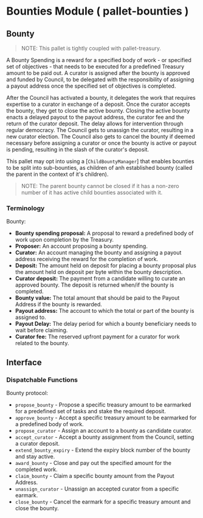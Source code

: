 # Bounties Module ( pallet-bounties )

## Bounty

> NOTE: This pallet is tightly coupled with pallet-treasury.

A Bounty Spending is a reward for a specified body of work - or specified set of objectives -
that needs to be executed for a predefined Treasury amount to be paid out. A curator is assigned
after the bounty is approved and funded by Council, to be delegated with the responsibility of
assigning a payout address once the specified set of objectives is completed.

After the Council has activated a bounty, it delegates the work that requires expertise to a
curator in exchange of a deposit. Once the curator accepts the bounty, they get to close the
active bounty. Closing the active bounty enacts a delayed payout to the payout address, the
curator fee and the return of the curator deposit. The delay allows for intervention through
regular democracy. The Council gets to unassign the curator, resulting in a new curator
election. The Council also gets to cancel the bounty if deemed necessary before assigning a
curator or once the bounty is active or payout is pending, resulting in the slash of the
curator's deposit.

This pallet may opt into using a [`ChildBountyManager`] that enables bounties to be split into
sub-bounties, as children of anh established bounty (called the parent in the context of it's
children).

> NOTE: The parent bounty cannot be closed if it has a non-zero number of it has active child
> bounties associated with it.

### Terminology

Bounty:

- **Bounty spending proposal:** A proposal to reward a predefined body of work upon completion
  by the Treasury.
- **Proposer:** An account proposing a bounty spending.
- **Curator:** An account managing the bounty and assigning a payout address receiving the
  reward for the completion of work.
- **Deposit:** The amount held on deposit for placing a bounty proposal plus the amount held on
  deposit per byte within the bounty description.
- **Curator deposit:** The payment from a candidate willing to curate an approved bounty. The
  deposit is returned when/if the bounty is completed.
- **Bounty value:** The total amount that should be paid to the Payout Address if the bounty is
  rewarded.
- **Payout address:** The account to which the total or part of the bounty is assigned to.
- **Payout Delay:** The delay period for which a bounty beneficiary needs to wait before
  claiming.
- **Curator fee:** The reserved upfront payment for a curator for work related to the bounty.

## Interface

### Dispatchable Functions

Bounty protocol:

- `propose_bounty` - Propose a specific treasury amount to be earmarked for a predefined set of
  tasks and stake the required deposit.
- `approve_bounty` - Accept a specific treasury amount to be earmarked for a predefined body of
  work.
- `propose_curator` - Assign an account to a bounty as candidate curator.
- `accept_curator` - Accept a bounty assignment from the Council, setting a curator deposit.
- `extend_bounty_expiry` - Extend the expiry block number of the bounty and stay active.
- `award_bounty` - Close and pay out the specified amount for the completed work.
- `claim_bounty` - Claim a specific bounty amount from the Payout Address.
- `unassign_curator` - Unassign an accepted curator from a specific earmark.
- `close_bounty` - Cancel the earmark for a specific treasury amount and close the bounty.



